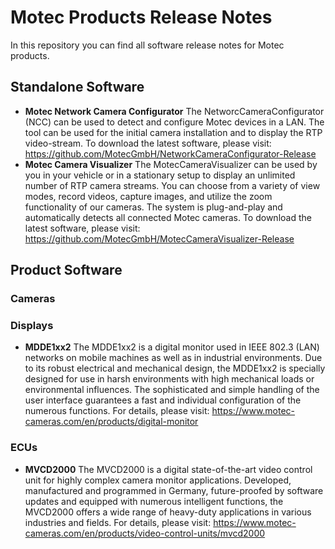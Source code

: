# Motec Products Release Notes
In this repository you can find all software release notes for Motec products.

## Standalone Software
- **Motec Network Camera Configurator** The NetworcCameraConfigurator (NCC) can be used to detect and configure Motec devices in a LAN. The tool can be used for the initial camera installation and to display the RTP video-stream. To download the latest software, please visit: https://github.com/MotecGmbH/NetworkCameraConfigurator-Release
- **Motec Camera Visualizer** The MotecCameraVisualizer can be used by you in your vehicle or in a stationary setup to display an unlimited number of RTP camera streams. You can choose from a variety of view modes, record videos, capture images, and utilize the zoom functionality of our cameras. The system is plug-and-play and automatically detects all connected Motec cameras. To download the latest software, please visit: https://github.com/MotecGmbH/MotecCameraVisualizer-Release

## Product Software

### Cameras

### Displays
- **MDDE1xx2** The MDDE1xx2 is a digital monitor used in IEEE 802.3 (LAN) networks on mobile machines as well as in industrial environments. Due to its robust electrical and mechanical design, the MDDE1xx2 is specially designed for use in harsh environments with high mechanical loads or environmental influences. The sophisticated and simple handling of the user interface guarantees a fast and individual configuration of the numerous functions. For details, please visit: https://www.motec-cameras.com/en/products/digital-monitor

### ECUs
- **MVCD2000** The MVCD2000 is a digital state-of-the-art video control unit for highly complex camera monitor applications. Developed, manufactured and programmed in Germany, future-proofed by software updates and equipped with numerous intelligent functions, the MVCD2000 offers a wide range of heavy-duty applications in various industries and fields. For details, please visit: https://www.motec-cameras.com/en/products/video-control-units/mvcd2000

